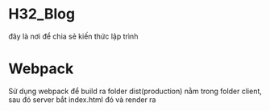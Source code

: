 # H32_Blog
đây là nơi để chia sẻ kiến thức lập trình

# Webpack
Sử dụng webpack để build ra folder dist(production) nằm trong folder client, sau đó server bắt index.html đó và render ra